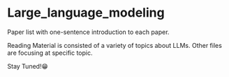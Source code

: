 # Large_language_modeling

Paper list with one-sentence introduction to each paper. 

Reading  Material is consisted of a variety of topics about LLMs.
Other files are focusing at specific topic.

Stay Tuned!:grin:
